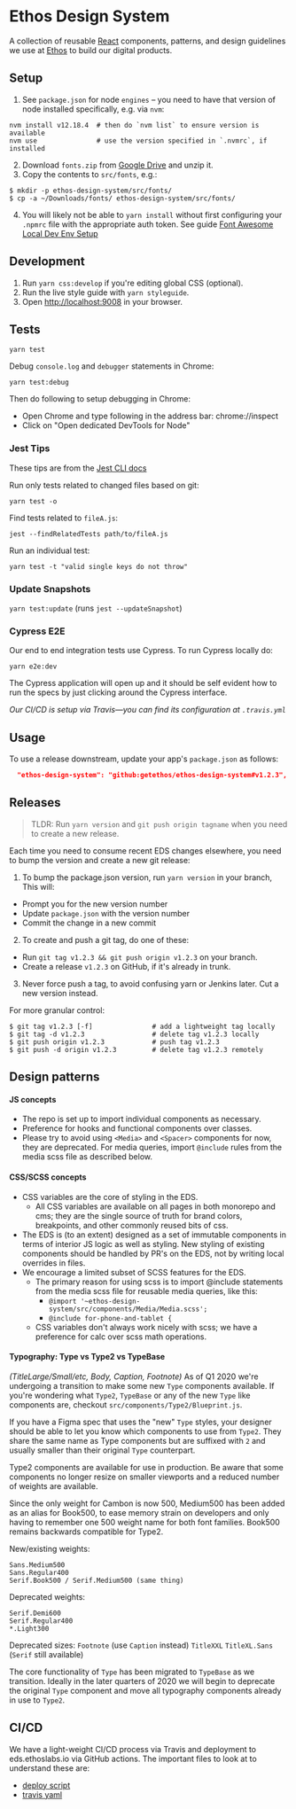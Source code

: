 # Ethos Design System

A collection of reusable [React](https://reactjs.org/) components, patterns, and design guidelines we use at
[Ethos](https://ethoslife.com) to build our digital products.

## Setup

1. See `package.json` for node `engines` – you need to have that version of node installed specifically, e.g. via `nvm`:

```shell
nvm install v12.18.4  # then do `nvm list` to ensure version is available
nvm use               # use the version specified in `.nvmrc`, if installed
```

2. Download `fonts.zip` from [Google Drive](https://drive.google.com/drive/u/0/folders/1hvAAEUWEsz2Hq-Wmj09xOvCYeixkJ4_c) and unzip it.
3. Copy the contents to `src/fonts`, e.g.:

```
$ mkdir -p ethos-design-system/src/fonts/
$ cp -a ~/Downloads/fonts/ ethos-design-system/src/fonts/
```

4. You will likely not be able to `yarn install` without first configuring your `.npmrc` file with the appropriate auth token. See guide [Font Awesome Local Dev Env Setup](https://www.notion.so/getethos/Font-Awesome-Local-Dev-Env-Setup-94eddc9f27044b489a545ddcd9e173d4)

## Development

1. Run `yarn css:develop` if you're editing global CSS (optional).
2. Run the live style guide with `yarn styleguide`.
3. Open [http://localhost:9008](http://localhost:9008) in your browser.

## Tests

```
yarn test
```

Debug `console.log` and `debugger` statements in Chrome:

```
yarn test:debug
```

Then do following to setup debugging in Chrome:

- Open Chrome and type following in the address bar: chrome://inspect
- Click on "Open dedicated DevTools for Node"

### Jest Tips

These tips are from the [Jest CLI docs](https://jestjs.io/docs/en/22.x/cli#running-from-the-command-line)

Run only tests related to changed files based on git:

```shell
yarn test -o
```

Find tests related to `fileA.js`:

```shell
jest --findRelatedTests path/to/fileA.js
```

Run an individual test:

```
yarn test -t "valid single keys do not throw"
```

### Update Snapshots

`yarn test:update` (runs `jest --updateSnapshot`)

### Cypress E2E

Our end to end integration tests use Cypress. To run Cypress locally do:

```
yarn e2e:dev
```

The Cypress application will open up and it should be self evident how to run the specs by just clicking around the Cypress interface.

_Our CI/CD is setup via Travis—you can find its configuration at `.travis.yml`_

## Usage

To use a release downstream, update your app's `package.json` as follows:

```json
  "ethos-design-system": "github:getethos/ethos-design-system#v1.2.3",
```

## Releases

> TLDR: Run `yarn version` and `git push origin tagname` when you need to create a new release.

Each time you need to consume recent EDS changes elsewhere, you need to bump the version and create a new git release:

1. To bump the package.json version, run `yarn version` in your branch, This will:

- Prompt you for the new version number
- Update `package.json` with the version number
- Commit the change in a new commit

2. To create and push a git tag, do one of these:

- Run `git tag v1.2.3 && git push origin v1.2.3` on your branch.
- Create a release `v1.2.3` on GitHub, if it's already in trunk.

3. Never force push a tag, to avoid confusing yarn or Jenkins later. Cut a new version instead.

For more granular control:

```
$ git tag v1.2.3 [-f]               # add a lightweight tag locally
$ git tag -d v1.2.3                 # delete tag v1.2.3 locally
$ git push origin v1.2.3            # push tag v1.2.3
$ git push -d origin v1.2.3         # delete tag v1.2.3 remotely
```

## Design patterns

#### JS concepts

- The repo is set up to import individual components as necessary.
- Preference for hooks and functional components over classes.
- Please try to avoid using `<Media>` and `<Spacer>` components for now, they are deprecated. For media queries, import `@include` rules from the media scss file as described below.

#### CSS/SCSS concepts

- CSS variables are the core of styling in the EDS.
  - All CSS variables are available on all pages in both monorepo and cms; they are the single source of truth for brand colors, breakpoints, and other commonly reused bits of css.
- The EDS is (to an extent) designed as a set of immutable components in terms of interior JS logic as well as styling. New styling of existing components should be handled by PR's on the EDS, not by writing local overrides in files.
- We encourage a limited subset of SCSS features for the EDS.
  - The primary reason for using scss is to import @include statements from the media scss file for reusable media queries, like this:
    - `@import '~ethos-design-system/src/components/Media/Media.scss';`
    - `@include for-phone-and-tablet {`
  - CSS variables don't always work nicely with scss; we have a preference for calc over scss math operations.

#### Typography: Type vs Type2 vs TypeBase

_(TitleLarge/Small/etc, Body, Caption, Footnote)_
As of Q1 2020 we're undergoing a transition to make some new `Type` components available. If you're wondering what `Type2`, `TypeBase` or any of the new `Type` like components are, checkout `src/components/Type2/Blueprint.js`.

If you have a Figma spec that uses the "new" `Type` styles, your designer should be able to let you know which components to use from `Type2`. They share the same name as Type components but are suffixed with `2` and usually smaller than their original `Type` counterpart.

Type2 components are available for use in production. Be aware that some components no longer resize on smaller viewports and a reduced number of weights are available.

Since the only weight for Cambon is now 500, Medium500 has been added as an alias for Book500, to ease memory strain on developers and only having to remember one 500 weight name for both font families. Book500 remains backwards compatible for Type2.

New/existing weights:

```
Sans.Medium500
Sans.Regular400
Serif.Book500 / Serif.Medium500 (same thing)
```

Deprecated weights:

```
Serif.Demi600
Serif.Regular400
*.Light300
```

Deprecated sizes:
`Footnote` (use `Caption` instead)
`TitleXXL`
`TitleXL.Sans` (`Serif` still available)

The core functionality of `Type` has been migrated to `TypeBase` as we transition. Ideally in the later quarters of 2020 we will begin to deprecate the original `Type` component and move all typography components already in use to `Type2`.

## CI/CD

We have a light-weight CI/CD process via Travis and deployment to eds.ethoslabs.io via GitHub actions. The important files to look at to understand these are:

- [deploy script](https://github.com/getethos/ethos-design-system/blob/master/.github/workflows/deploy.yml)
- [travis yaml](https://github.com/getethos/ethos-design-system/blob/master/.travis.yml)
